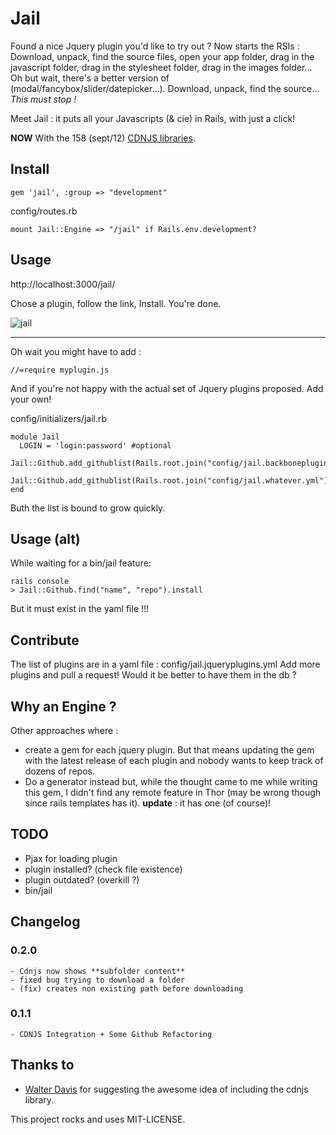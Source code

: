 # Jail

Found a nice Jquery plugin you'd like to try out ? Now starts the RSIs :
Download, unpack, find the source files, open your app folder, drag in the javascript folder, drag in the stylesheet folder, drag in the images folder...  Oh but wait, there's a better version of (modal/fancybox/slider/datepicker...). Download, unpack, find the source... _This must stop !_

Meet Jail : it puts all your Javascripts (& cie) in Rails, with just a click!

**NOW** With the 158 (sept/12) [CDNJS libraries](/cdnjs/cdnjs).

## Install

    gem 'jail', :group => "development"

config/routes.rb

    mount Jail::Engine => "/jail" if Rails.env.development?

## Usage

http://localhost:3000/jail/

Chose a plugin, follow the link, Install. You're done.


![jail](/charly/jail/raw/master/jail.png)

---

Oh wait you might have to add :

    //=require myplugin.js

And if you're not happy with the actual set of Jquery plugins proposed. Add your own!

config/initializers/jail.rb

    module Jail
      LOGIN = 'login:password' #optional
      Jail::Github.add_githublist(Rails.root.join("config/jail.backboneplugins.yml"))
      Jail::Github.add_githublist(Rails.root.join("config/jail.whatever.yml"))
    end

Buth the list is bound to grow quickly.

## Usage (alt)

While waiting for a bin/jail feature:

    rails console
    > Jail::Github.find("name", "repo").install

But it must exist in the yaml file !!!

## Contribute

The list of plugins are in a yaml file : config/jail.jqueryplugins.yml
Add more plugins and pull a request!
Would it be better to have them in the db ?


## Why an Engine ?

Other approaches where : 
  - create a gem for each jquery plugin. But that means updating the gem with the latest release of each plugin and nobody wants to keep track of dozens of repos. 
  - Do a generator instead but, while the thought came to me while writing this gem, I didn't find any remote feature in Thor (may be wrong though since rails templates has it). **update** : it has one (of course)!

## TODO

  - Pjax for loading plugin
  - plugin installed? (check file existence)
  - plugin outdated? (overkill ?)
  - bin/jail

## Changelog

  ### 0.2.0
    - Cdnjs now shows **subfolder content**
    - fixed bug trying to download a folder
    - (fix) creates non existing path before downloading

  ### 0.1.1
    - CDNJS Integration + Some Github Refactoring

## Thanks to

- [Walter Davis](/walterdavis) for suggesting the awesome idea of including the cdnjs library.

This project rocks and uses MIT-LICENSE.

